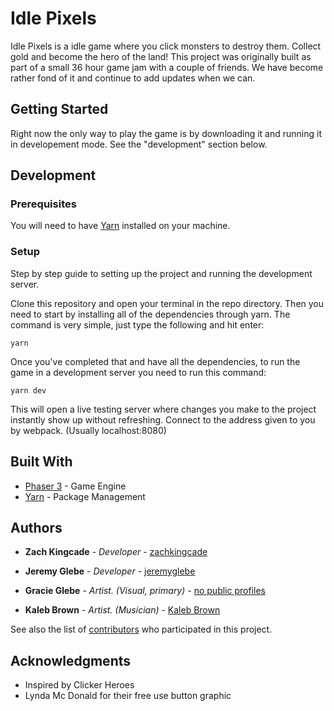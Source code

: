 # Idle Pixels

Idle Pixels is a idle game where you click monsters to destroy them. Collect gold and become the hero of the land! This project was originally built as part of a small 36 hour game jam with a couple of friends. We have become rather fond of it and continue to add updates when we can.

## Getting Started

Right now the only way to play the game is by downloading it and running it in developement mode. See the "development" section below.

## Development

### Prerequisites

You will need to have [Yarn](https://yarnpkg.com/) installed on your machine. 

### Setup

Step by step guide to setting up the project and running the development server.

Clone this repository and open your terminal in the repo directory. Then you need to start by installing all of the dependencies through yarn. The command is very simple, just type the following and hit enter:

```
yarn
```

Once you've completed that and have all the dependencies, to run the game in a development server you need to run this command:

```
yarn dev
```

This will open a live testing server where changes you make to the project instantly show up without refreshing. Connect to the address given to you by webpack. (Usually localhost:8080)

## Built With

* [Phaser 3](https://phaser.io/phaser3) - Game Engine
* [Yarn](https://yarnpkg.com/) - Package Management

## Authors

* **Zach Kingcade** - *Developer* - [zachkingcade](https://github.com/zachkingcade)

* **Jeremy Glebe** - *Developer* - [jeremyglebe](https://github.com/jeremyglebe)

* **Gracie Glebe** - *Artist. (Visual, primary)* - [no public profiles](https://github.com/jeremyglebe/idle_pixels)

* **Kaleb Brown** - *Artist. (Musician)* - [Kaleb Brown](https://github.com/TheLonelyWriterK)

See also the list of [contributors](https://github.com/jeremyglebe/idle_pixels/graphs/contributors) who participated in this project.

## Acknowledgments

* Inspired by Clicker Heroes
* Lynda Mc Donald for their free use button graphic
